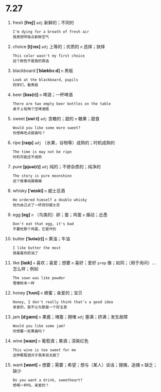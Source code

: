 # 7.27


1. fresh **[freʃ]** `adj` 新鲜的；不同的
    ```
    I'm dying for a breath of fresh air
    我真想呼吸点新鲜空气
    ```

2. choice **[tʃɔɪs]** `adj` 上等的；优质的 `n` 选择；抉择
    ```
    This color wasn't my first choice
    这个颜色不是我的首选
    ```

3. blackboard **[ˈblækbɔːd]** `n` 黑板
    ```
    Look at the blackboard, pupils
    同学们，看黑板
    ```

4. beer **[bɪə(r)]** `n` 啤酒；一杯啤酒
    ```
    There are two empty beer bottles on the table
    桌子上有两个空啤酒瓶
    ```

5. sweet **[swiːt]** `adj` 含糖的；甜的 `n` 糖果；甜食
    ```
    Would you like some more sweet?
    你想再吃点甜食吗？
    ```

6. ripe **[raɪp]** `adj` （水果，谷物等）成熟的；时机成熟的
    ```
    The time is may not be ripe
    时机可能还不成熟
    ```

7. pure **[pjʊə(r)]** `adj` 纯的；不掺杂质的；纯净的
    ```
    The story is pure moonshine
    这个故事纯属瞎编
    ```

8. whisky **[ˈwɪski]** `n` 威士忌酒
    ```
    He ordered himself a double whisky
    他为自己点了一杯双份威士忌
    ```

9. egg **[eɡ]** `n` （鸟类的）卵；蛋；鸡蛋 `v` 煽动；怂恿
    ```
    Don't eat that egg, it's bad
    不要吃那个鸡蛋，它是坏的
    ```

10. butter **[ˈbʌtə(r)]** `n` 黄油；牛油
    ```
    I like butter the most
    我最喜欢奶油了
    ```

11. like **[laɪk]** `v` 喜欢；喜爱；想要 `n` 喜好；爱好 `prep` 像；如同；（用于询问）...怎么样；例如
    ```
    The sown was like powder
    雪像粉末一样
    ```

12. honey **[ˈhʌni]** `n` 蜂蜜；亲爱的；宝贝
    ```
    Honey, I don't really think that's a good idea
    亲爱的，我不认为那是一个好主意
    ```

13. jam **[dʒæm]** `n` 果酱；堵塞；拥堵 `adj` 塞满；挤满；发生故障
    ```
    Would you like some jam?
    你想要一些果酱吗？
    ```

14. wine **[waɪn]** `n` 葡萄酒；果酒；深紫红色
    ```
    This wine is too sweet for me
    这种葡萄酒对于我来说太甜了
    ```

15. want **[wɒnt]** `v` 想要；需要；希望；想与（某人）谈话；搜捕，追捕 `n` 缺乏；缺少
    ```
    Do you want a drink, sweetheart?
    想喝一杯吗，亲爱的？
    ```
